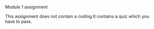 Module 1 assignment

This assignment does not contain a coding.It contains a quiz which you have to pass.
